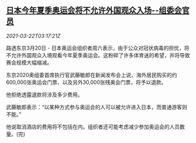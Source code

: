 <!--1616383862000-->
[日本今年夏季奥运会将不允许外国观众入场--组委会官员](https://cn.reuters.com/article/japan-olympic-overseas-audience-0322-idCNKBS2BE09S)
------

<div><i>2021-03-22T03:17:21Z</i></div><p>路透东京3月20日 - 日本奥运会组织者周六表示，由于公众对冠状病毒的担忧，将不允许外国观众入境观看今年夏季奥运会。这粉碎了许多体育迷的希望，并将导致赛会规模大幅缩减。</p><p>东京2020奥组委首席执行官武藤敏郎在新闻发布会上说，海外居民购买的约600,000张奥运会门票、以及另外30,000张残奥会门票，将予以退款。</p><p>他拒绝透露退款将涉及多少费用。</p><p>武藤敏郎表示：“以某种方式参与奥运会的人可以被允许进入日本，而普通游客则不能。”</p><p>他说取消酒店的费用将不包括在内。组织者还可能考虑减少参加奥运会的人员数量。(完)</p>
